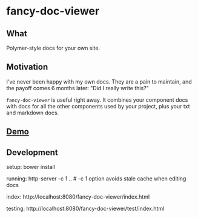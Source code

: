 fancy-doc-viewer
============

## What
Polymer-style docs for your own site.

## Motivation
I've never been happy with my own docs. They are a pain to maintain,
and the payoff comes 6 months later: "Did I really write this?"

`fancy-doc-viewer` is useful right away. It combines your component docs with docs
for all the other components used by your project, plus your txt and markdown docs.

## [Demo](demo.html)
### 

## Development

setup:
bower install

running: http-server -c 1 .. # -c 1 option avoids stale cache when editing docs

index:
http://localhost:8080/fancy-doc-viewer/index.html

testing:
http://localhost:8080/fancy-doc-viewer/test/index.html
